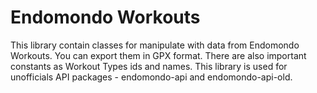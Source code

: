 Endomondo Workouts
============

This library contain classes for manipulate with data from Endomondo Workouts. You can export them in GPX format. There are also important constants as Workout Types ids and names. This library is used for unofficials API packages - endomondo-api and endomondo-api-old.